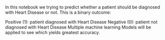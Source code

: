 In this notebook we trying to predict whether a patient should be diagnosed with Heart Disease or not. This is a binary outcome:

Positive (1): patient diagnosed with Heart Disease
Negative (0): patient not diagnosed with Heart Disease
Multiple machine learning Models will be applied to see which yields greatest accuracy.
